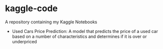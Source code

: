 # kaggle-code
A repository containing my Kaggle Notebooks

- Used Cars Price Prediction: A model that predicts the price of a used car based on a number of characteristics and determines if it is over or underpriced
